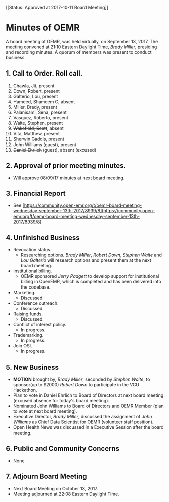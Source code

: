 [[Status: Approved at 2017-10-11 Board Meeting]]

# Minutes of OEMR
A board meeting of OEMR, was held virtually, on September 13, 2017. The meeting
convened at 21:10 Eastern Daylight Time, _Brady Miller_, presiding and recording minutes. 
A quorum of members was present to conduct business.

## 1. Call to Order. Roll call.
1. Chawla, Jit, present
2. Down, Robert, present
3. Galterio, Lou, present
4. ~~Hameed, Shameem C~~, absent
5. Miller, Brady, present
6. Palanisami, Sena, present
7. Vasquez, Roberto, present
8. Waite, Stephen, present
9. ~~Wakefield, Scott~~, absent
10. Vita, Matthew, present
11. Sherwin Gaddis, present
12. John Williams (guest), present
13. ~~Daniel Ehrlich~~ (guest), absent (excused)

## 2. Approval of prior meeting minutes.
- Will approve 08/09/17 minutes at next board meeting. 

## 3. Financial Report
- See [https://community.open-emr.org/t/oemr-board-meeting-wednesday-september-13th-2017/8939/8](https://community.open-emr.org/t/oemr-board-meeting-wednesday-september-13th-2017/8939/8)

## 4. Unfinished Business
- Revocation status.
    - Researching options. _Brady Miller_, _Robert Down_, _Stephen Waite_ and _Lou Galterio_ will research options and present them at the next board meeting.
- Institutional billing.
    - OEMR sponsored _Jerry Padgett_ to develop support for institutional billing in OpenEMR, which is completed and has been delivered into the codebase.
- Marketing.
    - Discussed. 
- Conference outreach.
    - Discussed.
- Raising funds.
    - Discussed.
- Conflict of interest policy.
    - In progress.
- Trademarking.
    - In progress.
- Join OSI.
    - In progress.

## 5. New Business
- **MOTION** brought by, _Brady Miller_, seconded by _Stephen Waite_, to sponsor(up to $2000) _Robert Down_ to participate in the VCU Hackathon.
- Plan to vote in Daniel Ehrlich to Board of Directors at next board meeting (excused absence for today's board meeting).
- Nominated John Williams to Board of Directors and OEMR Member (plan to vote at next board meeting).
- Executive Director, _Brady Miller_, discussed the assignment of _John Williams_ as Chief Data Scientist for OEMR (volunteer staff position).
- Open Health News was discussed in a Executive Session after the board meeting.

## 6. Public and Community Concerns
- None

## 7. Adjourn Board Meeting
- Next Board Meeting on October 13, 2017.
- Meeting adjourned at 22:08 Eastern Daylight Time.
